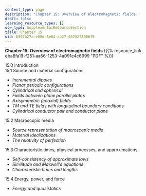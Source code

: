 ```yaml
---
content_type: page
description: 'Chapter 15: Overview of electromagnetic fields.'
draft: false
learning_resource_types: []
ocw_type: SupplementalResourceSection
title: Chapter 15
uid: b507b27a-e00d-8e04-ab27-60202f8906f9
---
```

**Chapter 15: Overview of electromagnetic fields** ({{% resource_link eba8fa19-f251-aa56-1253-4a091e4c6999 "PDF" %}})

15.0 Introduction   
15.1 Source and material configurations

- _Incremental dipoles_
- _Planar periodic configurations_
- _Cylindrical and spherical_
- _Fields between plane parallel plates_
- _Axisymmetric (coaxial) fields_
- _TM and TE fields with longitudinal boundary conditions_
- _Cylindrical conductor pair and conductor plane_

15.2 Macroscopic media

- _Source representation of macroscopic media_
- _Material idealizations_
- _The relativity of perfection_

15.3 Characteristic times, physical processes, and approximations

- _Self-consistency of approximate laws_
- _Similitude and Maxwell's equations_
- _Characteristic times and lengths_

15.4 Energy, power, and force

- _Energy and quasistatics_